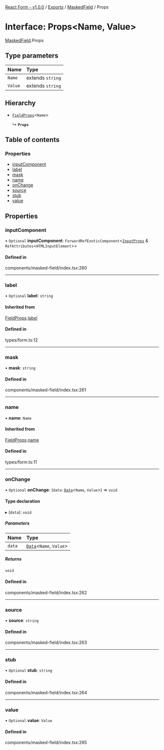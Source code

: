 [React Form - v1.0.0](../README.md) / [Exports](../modules.md) / [MaskedField](../modules/MaskedField.md) / Props

# Interface: Props<Name, Value\>

[MaskedField](../modules/MaskedField.md).Props

## Type parameters

| Name | Type |
| :------ | :------ |
| `Name` | extends `string` |
| `Value` | extends `string` |

## Hierarchy

- [`FieldProps`](Form.FieldProps.md)<`Name`\>

  ↳ **`Props`**

## Table of contents

### Properties

- [inputComponent](MaskedField.Props.md#inputcomponent)
- [label](MaskedField.Props.md#label)
- [mask](MaskedField.Props.md#mask)
- [name](MaskedField.Props.md#name)
- [onChange](MaskedField.Props.md#onchange)
- [source](MaskedField.Props.md#source)
- [stub](MaskedField.Props.md#stub)
- [value](MaskedField.Props.md#value)

## Properties

### inputComponent

• `Optional` **inputComponent**: `ForwardRefExoticComponent`<[`InputProps`](MaskedField.InputProps.md) & `RefAttributes`<`HTMLInputElement`\>\>

#### Defined in

components/masked-field/index.tsx:260

___

### label

• `Optional` **label**: `string`

#### Inherited from

[FieldProps](Form.FieldProps.md).[label](Form.FieldProps.md#label)

#### Defined in

types/form.ts:12

___

### mask

• **mask**: `string`

#### Defined in

components/masked-field/index.tsx:261

___

### name

• **name**: `Name`

#### Inherited from

[FieldProps](Form.FieldProps.md).[name](Form.FieldProps.md#name)

#### Defined in

types/form.ts:11

___

### onChange

• `Optional` **onChange**: (`data`: [`Data`](../modules/Form.md#data)<`Name`, `Value`\>) => `void`

#### Type declaration

▸ (`data`): `void`

##### Parameters

| Name | Type |
| :------ | :------ |
| `data` | [`Data`](../modules/Form.md#data)<`Name`, `Value`\> |

##### Returns

`void`

#### Defined in

components/masked-field/index.tsx:262

___

### source

• **source**: `string`

#### Defined in

components/masked-field/index.tsx:263

___

### stub

• `Optional` **stub**: `string`

#### Defined in

components/masked-field/index.tsx:264

___

### value

• `Optional` **value**: `Value`

#### Defined in

components/masked-field/index.tsx:265
